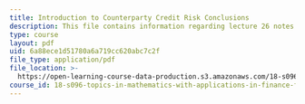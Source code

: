 ```yaml
---
title: Introduction to Counterparty Credit Risk Conclusions
description: This file contains information regarding lecture 26 notes.
type: course
layout: pdf
uid: 6a88ece1d51780a6a719cc620abc7c2f
file_type: application/pdf
file_location: >-
  https://open-learning-course-data-production.s3.amazonaws.com/18-s096-topics-in-mathematics-with-applications-in-finance-fall-2013/6a88ece1d51780a6a719cc620abc7c2f_MIT18_S096F13_lecnote26.pdf
course_id: 18-s096-topics-in-mathematics-with-applications-in-finance-fall-2013
---
```

